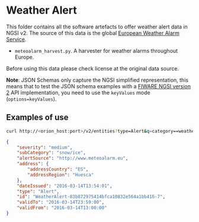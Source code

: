 # Weather Alert

This folder contains all the software artefacts to offer weather alert data in
NGSI v2. The source of this data is the global
[European Weather Alarm Service](http://meteoalarm.eu).

-   `meteoalarm_harvest.py`. A harvester for weather alarms throughout Europe.

Before using this data please check license at the original data source.

**Note**: JSON Schemas only capture the NGSI simplified representation, this
means that to test the JSON schema examples with a
[FIWARE NGSI version 2](http://fiware.github.io/specifications/ngsiv2/stable)
API implementation, you need to use the `keyValues` mode (`options=keyValues`).

## Examples of use

```bash
curl http://<orion_host:port>/v2/entities?type=Alert&q=category==weather&address.addressCountry==ES
```

```json
{
    "severity": "medium",
    "subCategory": "snow/ice",
    "alertSource": "http://www.meteoalarm.eu",
    "address": {
        "addressCountry": "ES",
        "addressRegion": "Huesca"
    },
    "dateIssued": "2016-03-14T13:54:01",
    "type": "Alert",
    "id": "WeatherAlert-83b872975414bfca10832e564a1bb416-7",
    "validTo": "2016-03-14T23:59:00",
    "validFrom": "2016-03-14T13:00:00"
}
```

